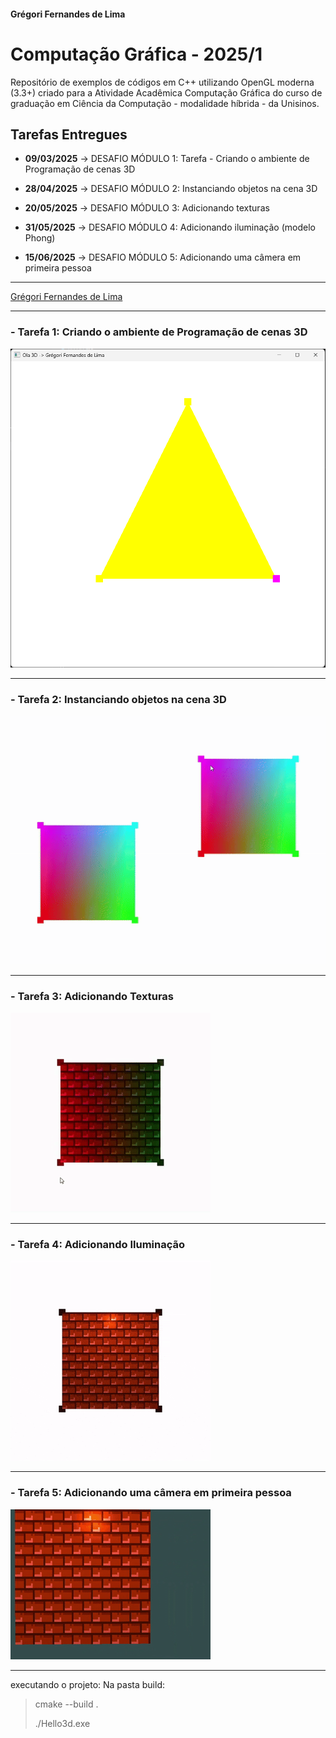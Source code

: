 #### Grégori Fernandes de Lima

# Computação Gráfica - 2025/1

Repositório de exemplos de códigos em C++ utilizando OpenGL moderna (3.3+) criado para a Atividade Acadêmica Computação Gráfica do curso de graduação em Ciência da Computação - modalidade híbrida - da Unisinos.

## Tarefas Entregues
- **09/03/2025**
    -> DESAFIO MÓDULO 1: Tarefa - Criando o ambiente de Programação de cenas 3D

- **28/04/2025**
  -> DESAFIO MÓDULO 2: Instanciando objetos na cena 3D

- **20/05/2025**
  -> DESAFIO MÓDULO 3: Adicionando texturas

- **31/05/2025**
  -> DESAFIO MÓDULO 4: Adicionando iluminação (modelo Phong)
  
- **15/06/2025**
  -> DESAFIO MÓDULO 5: Adicionando uma câmera em primeira pessoa
  
---


<ins>Grégori Fernandes de Lima</ins>


---

### - Tarefa 1: Criando o ambiente de Programação de cenas 3D

![Print - Tarefa 1](print_tarefa1.png)

---

### - Tarefa 2: Instanciando objetos na cena 3D

![Print - Tarefa 2](print_tarefa2.gif)

---

### - Tarefa 3: Adicionando Texturas

![Print - Tarefa 3](print_tarefa3.gif)

---

### - Tarefa 4: Adicionando Iluminação

![Print - Tarefa 4](print_tarefa4.gif)

---

### - Tarefa 5: Adicionando uma câmera em primeira pessoa

![Print - Tarefa 5](print_tarefa5.gif)

---
executando o projeto:
Na pasta build:
> cmake --build .
> 
> ./Hello3d.exe